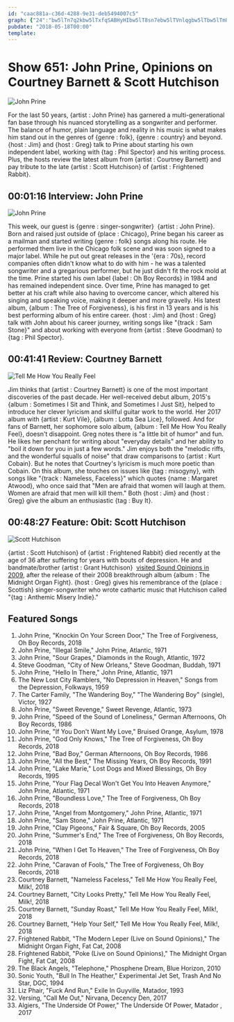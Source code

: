 ```yaml
---
id: "caac881a-c36d-4288-9e31-deb5494007c5"
graph: {"24":"bw5lTn7q2kbw5lTxfqSABHyHIbw5lT8sn7ebw5lTVnlqgbw5lTbw5lTmU1MFMOJ5zbw5lTbw5lTzZIiAMOJ5zzZIiAVnlqgmU1MF","1XH":"137zUWTe2xBB3k8WTe2x97qipX6cfd97qipBHm1G","28R":""}
pubdate: "2018-05-18T00:00"
template: 
---
```






# Show 651: John Prine, Opinions on Courtney Barnett & Scott Hutchison

![John Prine](https://static.soundopinions.org/images/2018/john_prine4.jpg)

For the last 50 years, {artist : John Prine} has garnered a multi-generational fan base through his nuanced storytelling as a songwriter and performer. The balance of humor, plain language and reality in his music is what makes him stand out in the genres of {genre : folk}, {genre : country} and beyond. {host : Jim} and {host : Greg} talk to Prine about starting his own independent label, working with {tag : Phil Spector} and his writing process. Plus, the hosts review the latest album from {artist : Courtney Barnett} and pay tribute to the late {artist : Scott Hutchison} of {artist : Frightened Rabbit}.



## 00:01:16 Interview: John Prine

![John Prine](https://static.soundopinions.org/assets/651/240.jpg)

This week, our guest is {genre : singer-songwriter}  {artist : John Prine}. Born and raised just outside of {place : Chicago}, Prine began his career as a mailman and started writing {genre : folk} songs along his route. He performed them live in the Chicago folk scene and was soon signed to a major label. While he put out great releases in the '{era : 70s}, record companies often didn't know what to do with him - he was a talented songwriter and a gregarious performer, but he just didn't fit the rock mold at the time. Prine started his own label {label : Oh Boy Records} in 1984 and has remained independent since. Over time, Prine has managed to get better at his craft while also having to overcome cancer, which altered his singing and speaking voice, making it deeper and more gravelly. His latest album, {album : The Tree of Forgiveness}, is his first in 13 years and is his best performing album of his entire career. {host : Jim} and {host : Greg} talk with John about his career journey, writing songs like "{track : Sam Stone}" and about working with everyone from {artist : Steve Goodman} to {tag : Phil Spector}.



## 00:41:41 Review: Courtney Barnett

![Tell Me How You Really Feel](https://static.soundopinions.org/assets/651/1XH0.jpg)

Jim thinks that {artist : Courtney Barnett} is one of the most important discoveries of the past decade. Her well-received debut album, 2015's {album : Sometimes I Sit and Think, and Sometimes I Just Sit}, helped to introduce her clever lyricism and skillful guitar work to the world. Her 2017 album with {artist : Kurt Vile}, {album : Lotta Sea Lice}, followed. And for fans of Barnett, her sophomore solo album, {album : Tell Me How You Really Feel}, doesn't disappoint. Greg notes there is "a little bit of humor" and fun. He likes her penchant for writing about "everyday details" and her ability to "boil it down for you in just a few words." Jim enjoys both the "melodic riffs, and the wonderful squalls of noise" that draw comparisons to {artist : Kurt Cobain}. But he notes that Courtney's lyricism is much more poetic than Cobain. On this album, she touches on issues like {tag : misogyny}, with songs like "{track : Nameless, Faceless}" which quotes {name : Margaret Atwood}, who once said that "Men are afraid that women will laugh at them. Women are afraid that men will kill them." Both {host : Jim} and {host : Greg} give the album an enthusiastic {tag : Buy It}.



## 00:48:27 Feature: Obit: Scott Hutchison

![Scott Hutchison](https://static.soundopinions.org/assets/651/28R0.jpg)

{artist : Scott Hutchison} of {artist : Frightened Rabbit} died recently at the age of 36 after suffering for years with bouts of depression. He and bandmate/brother {artist : Grant Hutchison}  [visited Sound Opinions in 2009](https://soundopinions.org/show/169/), after the release of their 2008 breakthrough album {album : The Midnight Organ Fight}. {host : Greg} gives his remembrance of the {place : Scottish} singer-songwriter who wrote cathartic music that Hutchison called "{tag : Anthemic Misery Indie}."



## Featured Songs

1. John Prine, "Knockin On Your Screen Door," The Tree of Forgiveness, Oh Boy Records, 2018
2. John Prine, "Illegal Smile," John Prine, Atlantic, 1971
3. John Prine, "Sour Grapes," Diamonds in the Rough, Atlantic, 1972
4. Steve Goodman, "City of New Orleans," Steve Goodman, Buddah, 1971
5. John Prine, "Hello In There," John Prine, Atlantic, 1971
6. The New Lost City Ramblers, "No Depression in Heaven," Songs from the Depression, Folkways, 1959
7. The Carter Family, "The Wandering Boy," "The Wandering Boy" (single), Victor, 1927
8. John Prine, "Sweet Revenge," Sweet Revenge, Atlantic, 1973
9. John Prine, "Speed of the Sound of Loneliness," German Afternoons, Oh Boy Records, 1986
10. John Prine, "If You Don't Want My Love," Bruised Orange, Asylum, 1978
11. John Prine, "God Only Knows," The Tree of Forgiveness, Oh Boy Records, 2018
12. John Prine, "Bad Boy," German Afternoons, Oh Boy Records, 1986
13. John Prine, "All the Best," The Missing Years, Oh Boy Records, 1991
14. John Prine, "Lake Marie," Lost Dogs and Mixed Blessings, Oh Boy Records, 1995
15. John Prine, "Your Flag Decal Won't Get You Into Heaven Anymore," John Prine, Atlantic, 1971
16. John Prine, "Boundless Love," The Tree of Forgiveness, Oh Boy Records, 2018
17. John Prine, "Angel from Montgomery," John Prine, Atlantic, 1971
18. John Prine, "Sam Stone," John Prine, Atlantic, 1971
19. John Prine, "Clay Pigeons," Fair & Square, Oh Boy Records, 2005
20. John Prine, "Summer's End," The Tree of Forgiveness, Oh Boy Records, 2018
21. John Prine, "When I Get To Heaven," The Tree of Forgiveness, Oh Boy Records, 2018
22. John Prine, "Caravan of Fools," The Tree of Forgiveness, Oh Boy Records, 2018
23. Courtney Barnett, "Nameless Faceless," Tell Me How You Really Feel, Milk!, 2018
24. Courtney Barnett, "City Looks Pretty," Tell Me How You Really Feel, Milk!, 2018
25. Courtney Barnett, "Sunday Roast," Tell Me How You Really Feel, Milk!, 2018
26. Courtney Barnett, "Help Your Self," Tell Me How You Really Feel, Milk!, 2018
27. Frightened Rabbit, "The Modern Leper (Live on Sound Opinions)," The Midnight Organ Fight, Fat Cat, 2008
28. Frightened Rabbit, "Poke (Live on Sound Opinions)," The Midnight Organ Fight, Fat Cat, 2008
29. The Black Angels, "Telephone," Phosphene Dream, Blue Horizon, 2010
30. Sonic Youth, "Bull In The Heather," Experimental Jet Set, Trash And No Star, DGC, 1994
31. Liz Phair, "Fuck And Run," Exile In Guyville, Matador, 1993
32. Versing, "Call Me Out," Nirvana, Decency Den, 2017
33. Algiers, "The Underside Of Power," The Underside Of Power, Matador , 2017